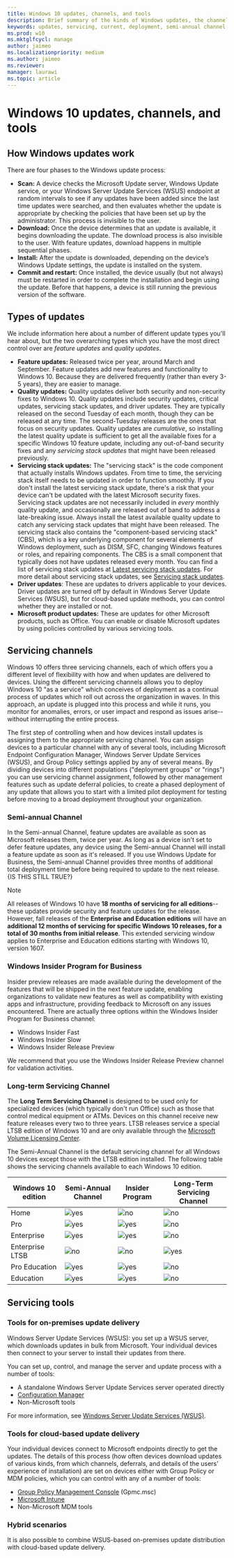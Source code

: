 ```yaml
---
title: Windows 10 updates, channels, and tools
description: Brief summary of the kinds of Windows updates, the channels they are served through, and the tools for managing them
keywords: updates, servicing, current, deployment, semi-annual channel, feature, quality, rings, insider, tools
ms.prod: w10
ms.mktglfcycl: manage
author: jaimeo
ms.localizationpriority: medium
ms.author: jaimeo
ms.reviewer: 
manager: laurawi
ms.topic: article
---
```


# Windows 10 updates, channels, and tools

## How Windows updates work

There are four phases to the Windows update process:

- **Scan:** A device checks the Microsoft Update server, Windows Update service, or your Windows Server Update Services (WSUS) endpoint at random intervals to see if any updates have been added since the last time updates were searched, and then evaluates whether the update is appropriate by checking the policies that have been set up by the
administrator. This process is invisible to the user.
- **Download:** Once the device determines that an update is available, it begins downloading the update. The download process is also invisible to the user. With feature updates, download happens in multiple
sequential phases.
- **Install:** After the update is downloaded, depending on the device’s Windows Update settings, the update is installed on the system.
- **Commit and restart:** Once installed, the device usually (but not always) must be restarted in order to complete the installation and begin using the update. Before that happens, a device is still running the previous
version of the software.

## Types of updates

We include information here about a number of different update types you'll hear about, but the two overarching types which you have the most direct control over are *feature updates* and *quality updates*. 

- **Feature updates:** Released twice per year, around March and September. Feature updates add new features and functionality to Windows 10. Because they are delivered frequently (rather than every 3-5 years), they are easier to manage.
- **Quality updates:** Quality updates deliver both security and non-security fixes to Windows 10. Quality updates include security updates, critical updates, servicing stack updates, and driver updates. They are typically released on the second Tuesday of each month, though they can be released at any time. The second-Tuesday releases are the ones that focus on security updates. Quality updates are *cumulative*, so installing the latest quality update is sufficient to get all the available fixes for a specific Windows 10 feature update, including any out-of-band security fixes and any *servicing stack updates* that might have been released previously.
- **Servicing stack updates:** The "servicing stack" is the code component that actually installs Windows updates. From time to time, the servicing stack itself needs to be updated in order to function smoothly. If you don't install the latest servicing stack update, there's a risk that your device can't be updated with the latest Microsoft security fixes. Servicing stack updates are not necessarily included in *every* monthly quality update, and occasionally are released out of band to address a late-breaking issue. Always install the latest available quality update to catch any servicing stack updates that might have been released. The servicing stack also contains the "component-based servicing stack" (CBS), which is a key underlying component for several elements of Windows deployment, such as DISM, SFC, changing Windows features or roles, and repairing components. The CBS is a small component that typically does not have updates released every month. You can find a list of servicing stack updates at [Latest servicing stack updates](https://portal.msrc.microsoft.com/en-us/security-guidance/advisory/ADV990001). For more detail about servicing stack updates, see [Servicing stack updates](servicing-stack-updates.md).
- **Driver updates**: These are updates to drivers applicable to your devices. Driver updates are turned off by default in Windows Server Update Services (WSUS), but for cloud-based update methods, you can control whether they are installed or not.
- **Microsoft product updates:** These are updates for other Microsoft products, such as Office. You can enable or disable Microsoft updates by using policies controlled by various servicing tools.



## Servicing channels

Windows 10 offers three servicing channels, each of which offers you a different level of flexibility with how and when updates are delivered to devices. Using the different servicing channels allows you to deploy Windows 10 "as a service" which conceives of deployment as a continual process of updates which roll out across the organization in waves. In this approach, an update is plugged into this process and while it runs, you monitor for anomalies, errors, or user impact and respond as issues arise--without interrupting the entire process.

The first step of controlling when and how devices install updates is assigning them to the appropriate servicing channel. You can assign devices to a particular channel with any of several tools, including Microsoft Endpoint Configuration Manager, Windows Server Update Services (WSUS), and Group Policy settings applied by any of several means. By dividing devices into different populations ("deployment groups" or "rings") you can use servicing channel assignment, followed by other management features such as update deferral policies, to create a phased deployment of any update that allows you to start with a limited pilot deployment for testing before moving to a broad deployment throughout your organization.


### Semi-annual Channel

In the Semi-annual Channel, feature updates are available as soon as Microsoft releases them, twice per year. As long as a device isn't set to defer feature updates, any device using the Semi-annual Channel will install a feature update as soon as it's released. If you use Windows Update for Business, the Semi-annual Channel provides three months of additional total deployment time before being required to update to the next release.{IS THIS STILL TRUE?}

> [!NOTE]
> All releases of Windows 10 have **18 months of servicing for all editions**--these updates provide security and feature updates for the release. However, fall releases of the **Enterprise and Education editions** will have an **additional 12 months of servicing for specific Windows 10 releases, for a total of 30 months from initial release**. This extended servicing window applies to Enterprise and Education editions starting with Windows 10, version 1607.

### Windows Insider Program for Business

Insider preview releases are made available during the development of the features that will be shipped in the next feature update, enabling organizations to validate new features as well as compatibility with existing apps and infrastructure, providing feedback to Microsoft on any issues encountered. There are actually three options within the Windows Insider Program for Business channel:

- Windows Insider Fast
- Windows Insider Slow
- Windows Insider Release Preview

We recommend that you use the Windows Insider Release Preview channel for validation activities.


### Long-term Servicing Channel

The **Long Term Servicing Channel** is designed to be used only for specialized devices (which typically don't run Office) such as those that control medical equipment or ATMs. Devices on this channel receive new feature releases every two to three years. LTSB releases service a special LTSB edition of Windows 10 and are only available through the [Microsoft Volume Licensing Center](https://www.microsoft.com/Licensing/servicecenter/default.aspx).

The Semi-Annual Channel is the default servicing channel for all Windows 10 devices except those with the LTSB edition installed. The following table shows the servicing channels available to each Windows 10 edition. 


| Windows 10 edition | Semi-Annual Channel | Insider Program | Long-Term Servicing Channel |
| --- | --- | --- | --- |
| Home | ![yes](images/checkmark.png)|![no](images/crossmark.png)    | ![no](images/crossmark.png)|
| Pro | ![yes](images/checkmark.png) | ![yes](images/checkmark.png) |  ![no](images/crossmark.png)|
| Enterprise  | ![yes](images/checkmark.png) |![yes](images/checkmark.png)  |  ![no](images/crossmark.png)|
| Enterprise LTSB  | ![no](images/crossmark.png) |![no](images/crossmark.png) |   ![yes](images/checkmark.png)|
| Pro Education | ![yes](images/checkmark.png) | ![yes](images/checkmark.png) |  ![no](images/crossmark.png)|
| Education  | ![yes](images/checkmark.png) | ![yes](images/checkmark.png) |  ![no](images/crossmark.png)|

## Servicing tools

### Tools for on-premises update delivery

Windows Server Update Services (WSUS): you set up a WSUS server, which downloads updates in bulk from Microsoft. Your individual devices then connect to your server to install their updates from there.

You can set up, control, and manage the server and update process with a number of tools:

- A standalone Windows Server Update Services server operated directly
- [Configuration Manager](deploy-updates-configmgr.md)
- Non-Microsoft tools

For more information, see [Windows Server Update Services (WSUS)](https://docs.microsoft.com/windows-server/administration/windows-server-update-services/get-started/windows-server-update-services-wsus).

### Tools for cloud-based update delivery

Your individual devices connect to Microsoft endpoints directly to get the updates. The details of this process (how often devices download updates of various kinds, from which channels, deferrals, and details of the users' experience of installation) are set on devices either with Group Policy or MDM policies, which you can control with any of a number of tools:

- [Group Policy Management Console](waas-wufb-group-policy.md) (Gpmc.msc)
- [Microsoft Intune](waas-wufb-intune.md)
- Non-Microsoft MDM tools

### Hybrid scenarios

It is also possible to combine WSUS-based on-premises update distribution with cloud-based update delivery.

